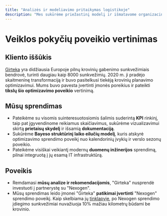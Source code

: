 ```yaml
---
title: "Analizės ir modeliavimo pritaikymas logistikoje"
description: "Mes sukūrėme priežastinį modelį ir išmatavome organizacinio pokeičio įtaką efektyvumui"
---
```

# Veiklos pokyčių poveikio vertinimas

## Kliento iššūkis

[Girteka](https://www.girteka.eu) yra didžiausia Europoje pilnų krovinių gabenimo sunkvežimiais bendrovė, turinti daugiau kaip 8000 sunkvežimių. 2020 m. ji pradėjo skaitmeninę transformaciją ir buvo pasitelkusi tiekėją krovinių planavimo optimizavimui. Mums buvo pavesta įvertinti įmonės poreikius ir pateikti **tikslų šio optimizavimo poveikio** vertinimą.

## Mūsų sprendimas

- Pateikėme su visomis suinteresuotosiomis šalimis suderintą **KPI** rinkinį, taip pat įgyvendinome reikiamus skaičiavimus, sukūrėme vizualizavimui skirtą **prietaisų skydelį** ir išsamią **dokumentaciją**.
- Sukūrėme **Bayeso struktūrinį laiko eilučių modelį**, kuris atskyrė optimizavimo sprendimo poveikį nuo kalendorinių įvykių ir verslo sezonų poveikio.
- Pateikėme visiškai veikiantį modernų **duomenų inžinerijos** sprendimą, pilnai integruotą į jų esamą IT infrastruktūrą.

## Poveikis

- Remdamasi **mūsų analize ir rekomendacijomis**, "Girteka" nusprendė investuoti į partnerystę su "Nexogen".
- Mūsų sprendimas leido įmonei "Girteka" **patikimai įvertinti** "Nexogen" sprendimo poveikį. Kaip skelbiama jų [tinklapyje](https://www.girteka.eu/what-are-road-transport-costs-comprised-of/), po Nexogen sprendimo įdiegimo sunkvežimiai nuvažiuoja 10% mažiau kilometrų būdami be krovinio.